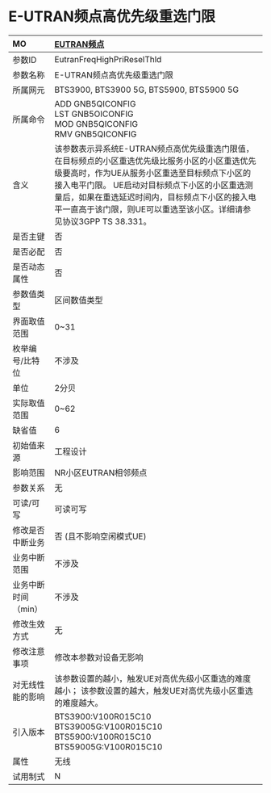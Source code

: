 # E-UTRAN频点高优先级重选门限<table><thread><tr><th align = "left">MO</th><th align = "left"><a href = "index.html#E-UTRAN频点高优先级重选门限-3">EUTRAN频点</a></td></tr></thread><tbody><tr><td>参数ID</td><td>EutranFreqHighPriReselThld</td></tr><tr><td>参数名称</td><td>E-UTRAN频点高优先级重选门限</td></tr><tr><td>所属网元</td><td>BTS3900, BTS3900 5G, BTS5900, BTS5900 5G</td></tr><tr><td>所属命令</td><td>ADD GNB5QICONFIG<br>LST GNB5OICONFIG<br>MOD GNB5QICONFIG<br>RMV GNB5QICONFIG</td></tr><tr><td>含义</td><td>该参数表示异系统E-UTRAN频点高优先级重选门限值，在目标频点的小区重选优先级比服务小区的小区重选优先级要高时，作为UE从服务小区重选至目标频点下小区的接入电平门限。
UE启动对目标频点下小区的小区重选测量后，如果在重选延迟时间内，目标频点下小区的接入电平一直高于该门限，则UE可以重选至该小区。详细请参见协议3GPP TS 38.331。</td></tr><tr><td>是否主键</td><td>否</td></tr><tr><td>是否必配</td><td>否</td></tr><tr><td>是否动态属性</td><td>否</td></tr><tr><td>参数值类型</td><td>区间数值类型</td></tr><tr><td>界面取值范围</td><td>0~31</td></tr><tr><td>枚举编号/比特位</td><td>不涉及</td></tr><tr><td>单位</td><td>2分贝</td></tr><tr><td>实际取值范围</td><td>0~62</td></tr><tr><td>缺省值</td><td>6</td></tr><tr><td>初始值来源</td><td>工程设计</td></tr><tr><td>影响范围</td><td>NR小区EUTRAN相邻频点</td></tr><tr><td>参数关系</td><td>无</td></tr><tr><td>可读/可写</td><td>可读可写</td></tr><tr><td>修改是否中断业务</td><td>否 (且不影响空闲模式UE)</td></tr><tr><td>业务中断范围</td><td>不涉及</td></tr><tr><td>业务中断时间（min）</td><td>不涉及</td></tr><tr><td>修改生效方式</td><td>无</td></tr><tr><td>修改注意事项</td><td>修改本参数对设备无影响</td></tr><tr><td>对无线性能的影响</td><td>该参数设置的越小，触发UE对高优先级小区重选的难度越小；
该参数设置的越大，触发UE对高优先级小区重选的难度越大。</td></tr><tr><td>引入版本</td><td>BTS3900:V100R015C10<br>BTS39005G:V100R015C10<br>BTS5900:V100R015C10<br>BTS59005G:V100R015C10</td></tr><tr><td>属性</td><td>无线</td></tr><tr><td>试用制式</td><td>N</td></tr></tbody></table>